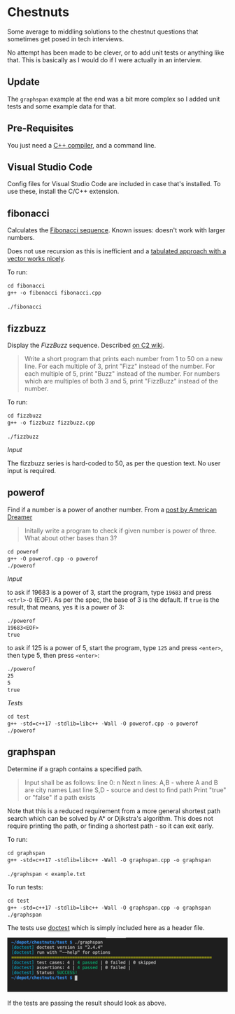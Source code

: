 # Chestnuts

Some average to middling solutions to the chestnut questions that
sometimes get posed in tech interviews.

No attempt has been made to be clever, or to add unit tests or anything
like that.  This is basically as I would do if I were actually in an
interview.

## Update

The `graphspan` example at the end was a bit more complex so I added unit
tests and some example data for that.

## Pre-Requisites

You just need a [C++ compiler](https://webkit.org/build-tools/), and a
command line.

## Visual Studio Code

Config files for Visual Studio Code are included in case that's installed.
To use these, install the C/C++ extension.

## fibonacci 

Calculates the [Fibonacci sequence](https://codercareer.blogspot.com/2011/10/no-15-fibonacci-sequences.html).  Known issues: doesn't work with larger numbers.

Does not use recursion as this is inefficient and a [tabulated approach with a vector works nicely](https://youtu.be/oBt53YbR9Kk?t=11479).

To run:

    cd fibonacci
    g++ -o fibonacci fibonacci.cpp

    ./fibonacci


## fizzbuzz

Display the _FizzBuzz_ sequence. Described [on C2 wiki](http://wiki.c2.com/?FizzBuzzTest).

> Write a short program that prints each number from 1 to 50 on a new line. 
> For each multiple of 3, print "Fizz" instead of the number. 
> For each multiple of 5, print "Buzz" instead of the number. 
> For numbers which are multiples of both 3 and 5, print "FizzBuzz" instead of the number.

To run:

    cd fizzbuzz
    g++ -o fizzbuzz fizzbuzz.cpp

    ./fizzbuzz

*Input*

The fizzbuzz series is hard-coded to 50, as per the question text. No user input is required.

## powerof

Find if a number is a power of another number. From a [post by American Dreamer](https://hardcoded.medium.com/coding-interview-question-for-sdet-role-daa0c8eb230f)

> Initally write a program to check if given number is power of three. What about other bases than 3?

    cd powerof
    g++ -O powerof.cpp -o powerof
    ./powerof

*Input*

to ask if 19683 is a power of 3, start the program, type `19683` and press `<ctrl>-D` (EOF). As per the spec,
the base of 3 is the default.  If `true` is the result, that means, yes it is a power of 3:

    ./powerof
    19683<EOF>
    true

to ask if 125 is a power of 5, start the program, type `125` and press `<enter>`, then type 5, then press `<enter>`:

    ./powerof
    25
    5
    true

*Tests*

    cd test
    g++ -std=c++17 -stdlib=libc++ -Wall -O powerof.cpp -o powerof
    ./powerof

## graphspan

Determine if a graph contains a specified path.

> Input shall be as follows:
> line 0: n
> Next n lines: A,B - where A and B are city names
> Last line S,D - source and dest to find path
> Print "true" or "false" if a path exists

Note that this is a reduced requirement from a more general shortest path
search which can be solved by A* or Djikstra's algorithm. This does not
require printing the path, or finding a shortest path - so it can exit early.

To run:

    cd graphspan
    g++ -std=c++17 -stdlib=libc++ -Wall -O graphspan.cpp -o graphspan

    ./graphspan < example.txt

To run tests:

    cd test
    g++ -std=c++17 -stdlib=libc++ -Wall -O graphspan.cpp -o graphspan
    ./graphspan

The tests use [doctest](https://github.com/onqtam/doctest) which is simply included here as a header file.

![screenshot](doc/passing-tests.png)

If the tests are passing the result should look as above.
